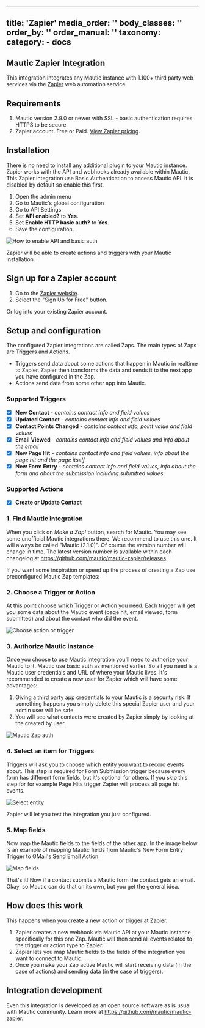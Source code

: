 ---
title: 'Zapier'
media_order: ''
body_classes: ''
order_by: ''
order_manual: ''
taxonomy:
    category:
        - docs
----------------------

## Mautic Zapier Integration

This integration integrates any Mautic instance with 1.100+ third party web services via the [Zapier](https://zapier.com) web automation service.

## Requirements

1. Mautic version 2.9.0 or newer with SSL - basic authentication requires HTTPS to be secure.
3. Zapier account. Free or Paid. [View Zapier pricing](https://zapier.com/pricing/).

## Installation

There is no need to install any additional plugin to your Mautic instance. Zapier works with the API and webhooks already available within Mautic. This Zapier integration use Basic Authentication to access Mautic API. It is disabled by default so enable this first.

1. Open the admin menu
2. Go to Mautic's global configuration
3. Go to API Settings
4. Set __API enabled?__ to __Yes__.
5. Set __Enable HTTP basic auth?__ to __Yes__.
6. Save the configuration.

![How to enable API and basic auth](enable-api.png)

Zapier will be able to create actions and triggers with your Mautic installation.

## Sign up for a Zapier account

1. Go to the [Zapier website](https://zapier.com).
2. Select the "Sign Up for Free" button.

Or log into your existing Zapier account.

## Setup and configuration

The configured Zapier integrations are called Zaps. The main types of Zaps are Triggers and Actions.

- Triggers send data about some actions that happen in Mautic in realtime to Zapier. Zapier then transforms the data and sends it to the next app you have configured in the Zap.
- Actions send data from some other app into Mautic.

### Supported Triggers
- [x] **New Contact** - _contains contact info and field values_
- [x] **Updated Contact** - _contains contact info and field values_
- [x] **Contact Points Changed** - _contains contact info, point value and field values_
- [x] **Email Viewed** - _contains contact info and field values and info about the email_
- [x] **New Page Hit** - _contains contact info and field values, info about the page hit and the page itself_
- [x] **New Form Entry** - _contains contact info and field values, info about the form and about the submission including submitted values_

### Supported Actions
- [x] **Create or Update Contact**

### 1. Find Mautic integration

When you click on _Make a Zap!_ button, search for Mautic. You may see some unofficial Mautic integrations there. We recommend to use this one. It will always be called "Mautic (2.1.0)". Of course the version number will change in time. The latest version number is available within each changelog at https://github.com/mautic/mautic-zapier/releases.

If you want some inspiration or speed up the process of creating a Zap use preconfigured Mautic Zap templates:
<div id="zapier-widget"></div>
<script src="https://zapier.com/apps/embed/widget.js?services=mautic&html_id=zapier-widget"></script>

### 2. Choose a Trigger or Action

At this point choose which Trigger or Action you need. Each trigger will get you some data about the Mautic event (page hit, email viewed, form submitted) and about the contact who did the event.

![Choose action or trigger](trigger-or-action.png)

### 3. Authorize Mautic instance

Once you choose to use Mautic integration you'll need to authorize your Mautic to it. Mautic use basic auth as mentioned earlier. So all you need is a Mautic user credentials and URL of where your Mautic lives. It's recommended to create a new user for Zapier which will have some advantages:

1. Giving a third party app credentials to your Mautic is a security risk. If something happens you simply delete this special Zapier user and your admin user will be safe.
2. You will see what contacts were created by Zapier simply by looking at the created by user.

![Mautic Zap auth](zapier-auth.png)

### 4. Select an item for Triggers

Triggers will ask you to choose which entity you want to record events about. This step is required for Form Submission trigger because every form has different form fields, but it's optional for others. If you skip this step for for example Page Hits trigger Zapier will process all page hit events.

![Select entity](select-entity.png)

Zapier will let you test the integration you just configured.

### 5. Map fields

Now map the Mautic fields to the fields of the other app. In the image below is an example of mapping Mautic fields from Mautic's New Form Entry Trigger to GMail's Send Email Action.

![Map fields](map-fields.png)

That's it! Now if a contact submits a Mautic form the contact gets an email. Okay, so Mautic can do that on its own, but you get the general idea.

## How does this work

This happens when you create a new action or trigger at Zapier.

1. Zapier creates a new webhook via Mautic API at your Mautic instance specifically for this one Zap. Mautic will then send all events related to the trigger or action type to Zapier.
2. Zapier lets you map Mautic fields to the fields of the integration you want to connect to Mautic.
3. Once you make your Zap active Mautic will start receiving data (in the case of actions) and sending data (in the case of triggers).

## Integration development

Even this integration is developed as an open source software as is usual with Mautic community. Learn more at https://github.com/mautic/mautic-zapier.
